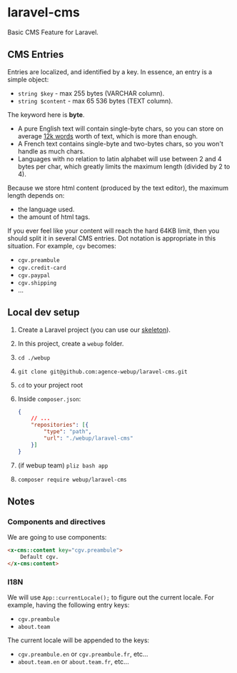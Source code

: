 # laravel-cms
Basic CMS Feature for Laravel.

## CMS Entries

Entries are localized, and identified by a key.
In essence, an entry is a simple object:
- `string $key` - max 255 bytes (VARCHAR column).
- `string $content` - max 65 536 bytes (TEXT column).

The keyword here is **byte**.
- A pure English text will contain single-byte chars,
  so you can store on average [12k words](https://charactercounter.com/characters-to-words)
  worth of text, which is more than enough.
- A French text contains single-byte and two-bytes chars,
  so you won't handle as much chars.
- Languages with no relation to latin alphabet will use
  between 2 and 4 bytes per char, which greatly limits
  the maximum length (divided by 2 to 4).

Because we store html content (produced by the text editor),
the maximum length depends on:
- the language used.
- the amount of html tags.

If you ever feel like your content will reach the hard 64KB limit,
then you should split it in several CMS entries. Dot notation is
appropriate in this situation. For example, `cgv` becomes:
- `cgv.preambule`
- `cgv.credit-card`
- `cgv.paypal`
- `cgv.shipping`
- ...

## Local dev setup

1. Create a Laravel project (you can use our
   [skeleton](https://github.com/agence-webup/laravel-skeleton)).
2. In this project, create a `webup` folder.
3. `cd ./webup`
4. `git clone git@github.com:agence-webup/laravel-cms.git`
5. `cd` to your project root
6. Inside `composer.json`:
    ```json
    {
        // ...
        "repositories": [{
            "type": "path",
            "url": "./webup/laravel-cms"
        }]
    }
    ```

7. (if webup team) `pliz bash app`
8. `composer require webup/laravel-cms`

## Notes

### Components and directives

We are going to use components:
```html
<x-cms::content key="cgv.preambule">
    Default cgv.
</x-cms:content>
```

### I18N

We will use `App::currentLocale();` to figure out the current locale.
For example, having the following entry keys:
- `cgv.preambule`
- `about.team`

The current locale will be appended to the keys:
- `cgv.preambule.en` or `cgv.preambule.fr`, etc...
- `about.team.en` or `about.team.fr`, etc...
